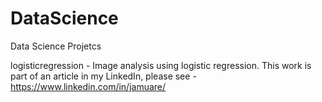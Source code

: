 # DataScience
 Data Science Projetcs
 
 logisticregression - Image analysis using logistic regression. This work is part of an article in my LinkedIn, please see - https://www.linkedin.com/in/jamuare/
